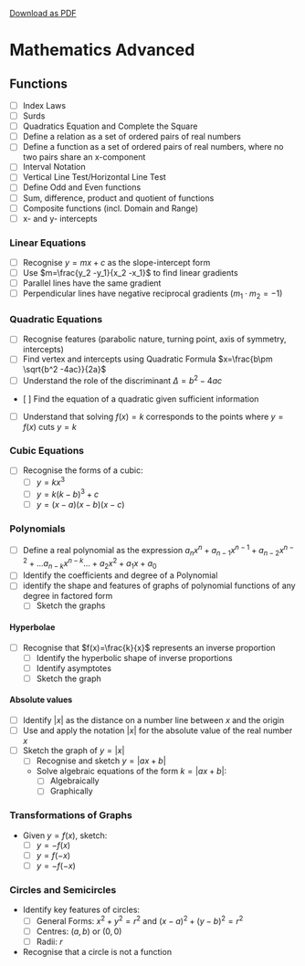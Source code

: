[Download as PDF](https://cdn.schoolnotes.xyz/documents/pdf/mathematics-advanced-preliminary.pdf)
# Mathematics Advanced
## Functions
- [ ] Index Laws
- [ ] Surds
- [ ] Quadratics Equation and Complete the Square
- [ ] Define a relation as a set of ordered pairs of real numbers
- [ ] Define a function as a set of ordered pairs of real numbers, where no two pairs share an x-component
- [ ] Interval Notation
- [ ] Vertical Line Test/Horizontal Line Test
- [ ] Define Odd and Even functions
- [ ] Sum, difference, product and quotient of functions
- [ ] Composite functions (incl. Domain and Range)
- [ ] x- and y- intercepts
### Linear Equations
- [ ] Recognise $y=mx+c$ as the slope-intercept form
- [ ] Use $m=\frac{y_2 -y_1}{x_2 -x_1}$ to find linear gradients
- [ ] Parallel lines have the same gradient
- [ ] Perpendicular lines have negative reciprocal gradients ($m_1\cdot m_2=-1$)
### Quadratic Equations
- [ ] Recognise features (parabolic nature, turning point, axis of symmetry, intercepts)
- [ ] Find vertex and intercepts using Quadratic Formula $x=\frac{b\pm \sqrt{b^2 -4ac}}{2a}$
- [ ] Understand the role of the discriminant $\Delta=b^2 -4ac$
- [ ] Find the equation of a quadratic given sufficient information
- [ ] Understand that solving $f(x)=k$ corresponds to the points where $y=f(x)$ cuts $y=k$
### Cubic Equations
- [ ] Recognise the forms of a cubic:
	- [ ] $y=kx^3$
	- [ ] $y=k(k-b)^3 +c$
	- [ ] $y=(x-a)(x-b)(x-c)$
### Polynomials
- [ ] Define a real polynomial as the expression $a_{n} x^n +a_{n-1} x^{n-1} +a_{n-2} x^{n-2} +... a_{n-k}x^{n-k} ...+a_2 x^2 +a_1 x +a_0$
- [ ] Identify the coefficients and degree of a Polynomial
- [ ] identify the shape and features of graphs of polynomial functions of any degree in factored form
	- [ ] Sketch the graphs
#### Hyperbolae
- [ ] Recognise that $f(x)=\frac{k}{x}$ represents an inverse proportion
	- [ ] Identify the hyperbolic shape of inverse proportions
	- [ ] Identify asymptotes
	- [ ] Sketch the graph
#### Absolute values
- [ ] Identify $|x|$ as the distance on a number line between $x$ and the origin
- [ ] Use and apply the notation $|x|$ for the absolute value of the real number $x$
- [ ] Sketch the graph of $y=|x|$
	- [ ] Recognise and sketch $y=|ax+b|$
	- Solve algebraic equations of the form $k=|ax+b|$:
		- [ ] Algebraically
		- [ ] Graphically
### Transformations of Graphs
- Given $y=f(x)$, sketch:
	- [ ] $y=-f(x)$
	- [ ] $y=f(-x)$
	- [ ] $y=-f(-x)$
### Circles and Semicircles
- Identify key features of circles:
	- [ ] General Forms: $x^2 +y^2 =r^2$ and $(x-a)^2+(y-b)^2 =r^2$
	- [ ] Centres: $(a,b)$ or $(0,0)$
	- [ ] Radii: $r$
- Recognise that a circle is not a function
